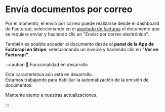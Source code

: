 # Envía documentos por correo

Por el momento, el envío por correo puede realizarse desde el dashboard de Facturapi, seleccionando en el [apartado de facturas](https://dashboard.facturapi.io/invoices) el documento que se requiere enviar y haciendo clic en "Enviar por correo electrónico".

También es posible acceder al documento desde el **panel de la App de Facturapi en Stripe**, seleccionando un invoice y haciendo clic en **"Ver en Facturapi"**. 

:::caution 🚧 Funcionalidad en desarrollo

Esta característica aún está en desarrollo.  
Estamos trabajando para habilitar la automatización de la emisión de documentos.  

Mantente atento a nuestras actualizaciones.

:::